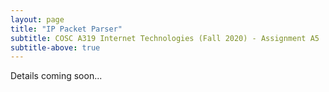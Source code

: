 ```yaml
---
layout: page
title: "IP Packet Parser"
subtitle: COSC A319 Internet Technologies (Fall 2020) - Assignment A5
subtitle-above: true
---
```

Details coming soon...
